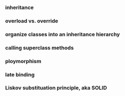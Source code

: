 ### inheritance

### overload vs. override

### organize classes into an inheritance hierarchy

### calling superclass methods

### ploymorphism

### late binding

### Liskov substituation principle, aka SOLID
